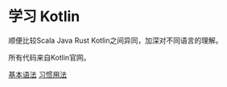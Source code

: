 # 学习 Kotlin

顺便比较Scala Java Rust Kotlin之间异同，加深对不同语言的理解。

所有代码来自Kotlin官网。

[基本语法](./src/main/kotlin/io/github/dreamylost/syntax/basic/Demo1.kt)
[习惯用法](./src/main/kotlin/io/github/dreamylost/syntax/idiom/Demo1.kt)
